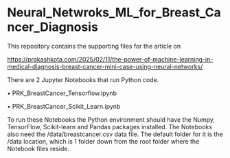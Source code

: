 # Neural_Netwroks_ML_for_Breast_Cancer_Diagnosis

This repository contains the supporting files for the article on

https://prakashkota.com/2025/02/11/the-power-of-machine-learning-in-medical-diagnosis-breast-cancer-mini-case-using-neural-networks/ 

There are 2 Jupyter Notebooks that run Python code.

•	PRK_BreastCancer_Tensorflow.ipynb

•	PRK_BreastCancer_Scikit_Learn.ipynb 

To run these Notebooks the Python environment should have the Numpy, TensorFlow, Scikit-learn and Pandas packages installed.
The Notebooks also need the /data/breastcancer.csv data file. The default folder for it is the /data location, which is 1 folder down from the root folder where the Notebook files reside. 
